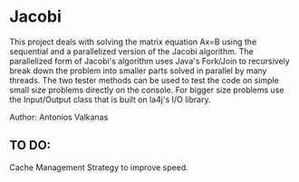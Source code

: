 # Jacobi
This project deals with solving the matrix equation Ax=B using the sequential and a parallelized version of the Jacobi algorithm.
The parallelized form of Jacobi's algorithm uses Java's Fork/Join to recursively break down the problem into
smaller parts solved in parallel by many threads.
The two tester methods can be used to test the code on simple small size problems directly on the console.
For bigger size problems use the Input/Output class that is built on la4j's I/O library.

Author: Antonios Valkanas

## TO DO:
Cache Management Strategy to improve speed.
